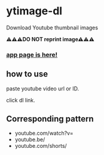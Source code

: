 # ytimage-dl
Download Youtube thumbnail images

<strong>⚠⚠⚠DO NOT reprint image⚠⚠⚠</strong>

### [app page is here!](https://nknighta.github.io/ytimage-dl/)

## how to use

paste youtube video url or ID.

click dl link.

## Corresponding pattern

- youtube.com/watch?v=
- youtube.be/
- youtube.com/shorts/

